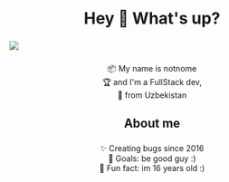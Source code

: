 
<h1 align="center">Hey 👋 What's up?</h1>

###

<img align="center" src="https://cdn.discordapp.com/attachments/1122044617743933510/1145477118478778388/expanded_2.jpg">

###

<p align="center">📦 My name is notnome<br> 🏆 and I'm a FullStack dev,<br>🎉 from Uzbekistan</p>

###

<h2 align="center">About me</h2>

###

<p align="center">✨ Creating bugs since 2016<br>🎯 Goals: be good guy :)<br>🎲 Fun fact: im 16 years old :)</p>

###

###
